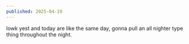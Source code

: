 ```yaml
---
published: 2025-04-19
---
```


lowk yest and today are like the same day, gonna pull an all nighter type thing throughout the night.